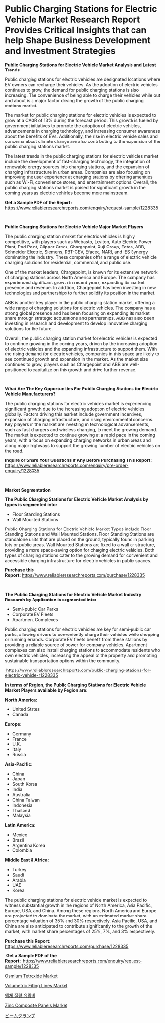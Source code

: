 <p><h1>Public Charging Stations for Electric Vehicle Market Research Report Provides Critical Insights that can help Shape Business Development and Investment Strategies</h1></p><p><strong>Public Charging Stations for Electric Vehicle Market Analysis and Latest Trends</strong></p>
<p><p>Public charging stations for electric vehicles are designated locations where EV owners can recharge their vehicles. As the adoption of electric vehicles continues to grow, the demand for public charging stations is also increasing. The convenience of being able to charge their vehicles while out and about is a major factor driving the growth of the public charging stations market.</p><p>The market for public charging stations for electric vehicles is expected to grow at a CAGR of 13% during the forecast period. This growth is fueled by government initiatives to promote the adoption of electric vehicles, advancements in charging technology, and increasing consumer awareness about the benefits of EVs. Additionally, the rise in electric vehicle sales and concerns about climate change are also contributing to the expansion of the public charging stations market.</p><p>The latest trends in the public charging stations for electric vehicles market include the development of fast-charging technology, the integration of renewable energy sources into charging stations, and the expansion of charging infrastructure in urban areas. Companies are also focusing on improving the user experience at charging stations by offering amenities such as Wi-Fi, convenience stores, and entertainment options. Overall, the public charging stations market is poised for significant growth in the coming years as electric vehicles become more mainstream.</p></p>
<p><strong>Get a Sample PDF of the Report:&nbsp;</strong> <a href="https://www.reliableresearchreports.com/enquiry/request-sample/1228335">https://www.reliableresearchreports.com/enquiry/request-sample/1228335</a></p>
<p>&nbsp;</p>
<p><strong>Public Charging Stations for Electric Vehicle Major Market Players</strong></p>
<p><p>The public charging station market for electric vehicles is highly competitive, with players such as Webasto, Leviton, Auto Electric Power Plant, Pod Point, Clipper Creek, Chargepoint, Xuji Group, Eaton, ABB, Schneider Electric, Siemens, DBT-CEV, Efacec, NARI, and IES Synergy dominating the industry. These companies offer a range of electric vehicle charging solutions for residential, commercial, and public use.</p><p>One of the market leaders, Chargepoint, is known for its extensive network of charging stations across North America and Europe. The company has experienced significant growth in recent years, expanding its market presence and revenue. In addition, Chargepoint has been investing in new technologies and partnerships to further solidify its position in the market.</p><p>ABB is another key player in the public charging station market, offering a wide range of charging solutions for electric vehicles. The company has a strong global presence and has been focusing on expanding its market share through strategic acquisitions and partnerships. ABB has also been investing in research and development to develop innovative charging solutions for the future.</p><p>Overall, the public charging station market for electric vehicles is expected to continue growing in the coming years, driven by the increasing adoption of electric vehicles and the expanding infrastructure to support them. With the rising demand for electric vehicles, companies in this space are likely to see continued growth and expansion in the market. As the market size continues to grow, players such as Chargepoint and ABB are well-positioned to capitalize on this growth and drive further revenue.</p></p>
<p>&nbsp;</p>
<p><strong>What Are The Key Opportunities For Public Charging Stations for Electric Vehicle Manufacturers?</strong></p>
<p><p>The public charging stations for electric vehicles market is experiencing significant growth due to the increasing adoption of electric vehicles globally. Factors driving this market include government incentives, expansion of charging infrastructure, and rising environmental concerns. Key players in the market are investing in technological advancements, such as fast chargers and wireless charging, to meet the growing demand. The market is expected to continue growing at a rapid pace in the coming years, with a focus on expanding charging networks in urban areas and along major highways to support the growing number of electric vehicles on the road.</p></p>
<p><strong>Inquire or Share Your Questions If Any Before Purchasing This Report:</strong> <a href="https://www.reliableresearchreports.com/enquiry/pre-order-enquiry/1228335">https://www.reliableresearchreports.com/enquiry/pre-order-enquiry/1228335</a></p>
<p>&nbsp;</p>
<p><strong>Market Segmentation</strong></p>
<p><strong>The Public Charging Stations for Electric Vehicle Market Analysis by types is segmented into:</strong></p>
<p><ul><li>Floor Standing Stations</li><li>Wall Mounted Stations</li></ul></p>
<p><p>Public Charging Stations for Electric Vehicle Market Types include Floor Standing Stations and Wall Mounted Stations. Floor Standing Stations are standalone units that are placed on the ground, typically found in parking lots or public areas. Wall Mounted Stations are fixed to a wall or structure, providing a more space-saving option for charging electric vehicles. Both types of charging stations cater to the growing demand for convenient and accessible charging infrastructure for electric vehicles in public spaces.</p></p>
<p><strong>Purchase this Report:&nbsp;</strong><a href="https://www.reliableresearchreports.com/purchase/1228335">https://www.reliableresearchreports.com/purchase/1228335</a></p>
<p>&nbsp;</p>
<p><strong>The Public Charging Stations for Electric Vehicle Market Industry Research by Application is segmented into:</strong></p>
<p><ul><li>Semi-public Car Parks</li><li>Corporate EV Fleets</li><li>Apartment Complexes</li></ul></p>
<p><p>Public charging stations for electric vehicles are key for semi-public car parks, allowing drivers to conveniently charge their vehicles while shopping or running errands. Corporate EV fleets benefit from these stations by providing a reliable source of power for company vehicles. Apartment complexes can also install charging stations to accommodate residents who own electric vehicles, increasing the appeal of the property and promoting sustainable transportation options within the community.</p></p>
<p><a href="https://www.reliableresearchreports.com/public-charging-stations-for-electric-vehicle-r1228335">&nbsp;https://www.reliableresearchreports.com/public-charging-stations-for-electric-vehicle-r1228335</a></p>
<p><strong>In terms of Region, the Public Charging Stations for Electric Vehicle Market Players available by Region are:</strong></p>
<p>
    <p> <strong> North America: </strong>
        <ul>
            <li>United States</li>
            <li>Canada</li>
        </ul>
        </p> 
    <p> <strong> Europe: </strong>
        <ul>
            <li>Germany</li>
            <li>France</li>
            <li>U.K.</li>
            <li>Italy</li>
            <li>Russia</li>
        </ul>
        </p> 
    <p> <strong> Asia-Pacific: </strong>
        <ul>
            <li>China</li>
            <li>Japan</li>
            <li>South Korea</li>
            <li>India</li>
            <li>Australia</li>
            <li>China Taiwan</li>
            <li>Indonesia</li>
            <li>Thailand</li>
            <li>Malaysia</li>
        </ul>
        </p> 
    <p> <strong> Latin America: </strong>
        <ul>
            <li>Mexico</li>
            <li>Brazil</li>
            <li>Argentina Korea</li>
            <li>Colombia</li>
        </ul>
        </p> 
    <p> <strong> Middle East & Africa: </strong>
        <ul>
            <li>Turkey</li>
            <li>Saudi</li>
            <li>Arabia</li>
            <li>UAE</li>
            <li>Korea</li>
        </ul>
    </p>
    </p>
<p><p>The public charging stations for electric vehicle market is expected to witness substantial growth in the regions of North America, Asia Pacific, Europe, USA, and China. Among these regions, North America and Europe are projected to dominate the market, with an estimated market share percentage valuation of 35% and 30% respectively. Asia Pacific, USA, and China are also anticipated to contribute significantly to the growth of the market, with market share percentages of 25%, 7%, and 3% respectively.</p></p>
<p><strong>Purchase this Report: </strong><a href="https://www.reliableresearchreports.com/purchase/1228335">https://www.reliableresearchreports.com/purchase/1228335</a></p>
<p>&nbsp;<strong>Get a Sample PDF of the Report:&nbsp;&nbsp;</strong><a href="https://www.reliableresearchreports.com/enquiry/request-sample/1228335">https://www.reliableresearchreports.com/enquiry/request-sample/1228335</a></p>
<p><strong></strong></p>
<p><p><a href="https://issuu.com/reportprime-2/docs/osmium-tetroxide-market-size-2030.pptx">Osmium Tetroxide Market</a></p><p><a href="https://github.com/indrystar/Market-Research-Report-List-3/blob/main/volumetric-filling-lines-market.md">Volumetric Filling Lines Market</a></p><p><a href="https://github.com/PercyHagernes9778/Market-Research-Report-List-1/blob/main/789536438230.md">액체 질량 유량계</a></p><p><a href="https://issuu.com/reportprime-2/docs/zinc-composite-panels-market-size-2030.pptx">Zinc Composite Panels Market</a></p><p><a href="https://github.com/andym141978/Market-Research-Report-List-1/blob/main/368979940947.md">ビームクランプ</a></p></p>